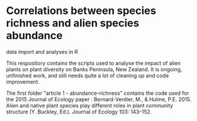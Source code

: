 # Correlations between species richness and alien species abundance
data import and analyses in R

This respository contains the scripts used to analyse the impact of alien plants on plant diversity 
on Banks Peninsula, New Zealand.
It is ongoing, unfinished work, and still needs quite a lot of cleaning up and code improvement.

The first folder "article 1 - abundance-richness" contains the code used for the 2015 Journal of Ecology paper :
      Bernard-Verdier, M., & Hulme, P.E. 2015. Alien and native plant species play different roles 
      in plant community structure (Y. Buckley, Ed.). Journal of Ecology 103: 143–152.
      
  
